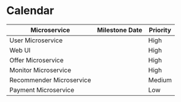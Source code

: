 # Calendar

| Microservice | Milestone Date | Priority |
| ------------ | -------------- | -------- |
| User Microservice || High |
| Web UI || High|
| Offer Microservice || High |
| Monitor Microservice || High|
| Recommender Microservice || Medium |
| Payment Microservice || Low|
